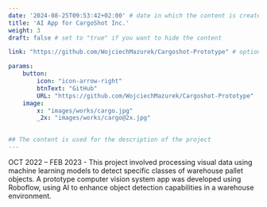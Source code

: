 ```yaml
---
date: '2024-08-25T09:53:42+02:00' # date in which the content is created - defaults to "today"
title: 'AI App for CargoShot Inc.'
weight: 3
draft: false # set to "true" if you want to hide the content 

link: "https://github.com/WojciechMazurek/Cargoshot-Prototype" # optional URL to link the logo to

params:
    button:
        icon: "icon-arrow-right"
        btnText: "GitHub"
        URL: "https://github.com/WojciechMazurek/Cargoshot-Prototype"
    image:  
        x: "images/works/cargo.jpg"
        _2x: "images/works/cargo@2x.jpg"
    

## The content is used for the description of the project
---
```

OCT 2022 – FEB 2023 - This project involved processing visual data using machine learning models to detect specific classes of warehouse pallet objects. A prototype computer vision system app was developed using Roboflow, using AI to enhance object detection capabilities in a warehouse environment.
